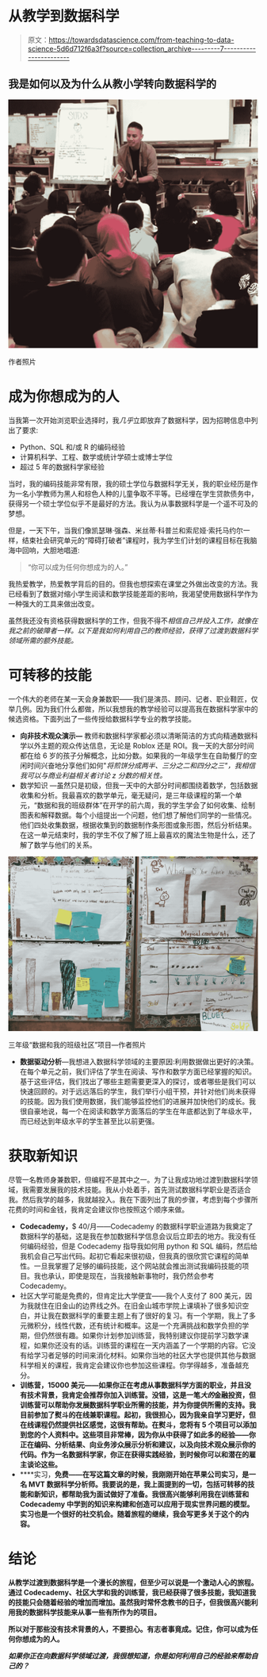 # 从教学到数据科学

> 原文：<https://towardsdatascience.com/from-teaching-to-data-science-5d6d712f6a3f?source=collection_archive---------7----------------------->

## 我是如何以及为什么从教小学转向数据科学的

![](img/c4945fb264ce47fa5fc3bc7271773bc5.png)

作者照片

# 成为你想成为的人

当我第一次开始浏览职业选择时，我*几乎*立即放弃了数据科学，因为招聘信息中列出了要求:

*   Python、SQL 和/或 R 的编码经验
*   计算机科学、工程、数学或统计学硕士或博士学位
*   超过 5 年的数据科学家经验

当时，我的编码技能非常有限，我的硕士学位与数据科学无关，我的职业经历是作为一名小学教师为黑人和棕色人种的儿童争取不平等。已经埋在学生贷款债务中，获得另一个硕士学位似乎不是最好的方法。我认为从事数据科学是一个遥不可及的梦想。

但是，一天下午，当我们像凯瑟琳·强森、米丝蒂·科普兰和索尼娅·索托马约尔一样，结束社会研究单元的“障碍打破者”课程时，我为学生们计划的课程目标在我脑海中回响，大胆地唱道:

> “你可以成为任何你想成为的人。”

我热爱教学，热爱教学背后的目的。但我也想探索在课堂之外做出改变的方法。我已经看到了数据对缩小学生阅读和数学技能差距的影响，我渴望使用数据科学作为一种强大的工具来做出改变。

虽然我还没有资格获得数据科学的工作，但我不得不*相信自己并投入工作，就像在我之前的破障者一样。以下是我如何利用自己的教师经验，获得了过渡到数据科学领域所需的额外技能。*

# 可转移的技能

一个伟大的老师在某一天会身兼数职——我们是演员、顾问、记者、职业鞋匠，仅举几例。因为我们什么都做，所以我想我的教学经验可以提高我在数据科学家中的候选资格。下面列出了一些传授给数据科学专业的教学技能。

*   **向非技术观众演示—** 教师和数据科学家都必须以清晰简洁的方式向精通数据科学以外主题的观众传达信息，无论是 Roblox 还是 ROI。我一天的大部分时间都在给 6 岁的孩子分解概念，比如分数。如果我的一年级学生在自助餐厅的空闲时间兴奋地分享他们如何"*将煎饼分成两半、三分之二和四分之三"，我相信我可以与商业利益相关者讨论 z 分数的相关性。*
*   数学知识 —虽然只是初级，但我一天中的大部分时间都围绕着数学，包括数据收集和分析。我最喜欢的数学单元，毫无疑问，是三年级课程的第一个单元，“数据和我的班级群体”在开学的前六周，我的学生学会了如何收集、绘制图表和解释数据。每个小组提出一个问题，他们想了解他们同学的一些情况。他们四处收集数据，根据收集到的数据制作条形图或象形图，然后分析结果。在这一单元结束时，我的学生不仅了解了班上最喜欢的魔法生物是什么，还了解了数学与他们的关系。

![](img/880b4a99ccfe929bc239b6b2ccc25b1c.png)

三年级“数据和我的班级社区”项目—作者照片

*   **数据驱动分析**—我想进入数据科学领域的主要原因:利用数据做出更好的决策。在每个单元之前，我们评估了学生在阅读、写作和数学方面已经掌握的知识。基于这些评估，我们找出了哪些主题需要更深入的探讨，或者哪些是我们可以快速回顾的。对于远远落后的学生，我们举行小组干预，并针对他们尚未获得的技能。因为我们使用数据，我们能够监控他们的进展并加快他们的成长。我很自豪地说，每一个在阅读和数学方面落后的学生在年底都达到了年级水平，而已经达到年级水平的学生甚至比以前更强。

# 获取新知识

尽管一名教师身兼数职，但编程不是其中之一。为了让我成功地过渡到数据科学领域，我需要发展我的技术技能。我从小处着手，首先测试数据科学职业是否适合我。然后我学的越多，我就越投入。我在下面列出了我的步骤，考虑到每个步骤所花费的时间和金钱，我肯定会建议你也按照这个顺序来做。

*   **Codecademy，**$ 40/月——Codecademy 的数据科学职业道路为我奠定了数据科学的基础，这是我在参加数据科学信息会议后立即去的地方。我没有任何编码经验，但是 Codecademy 指导我如何用 python 和 SQL 编码，然后给我机会自己写出代码。起初它看起来很初级，但我真的很欣赏它课程的简单性。一旦我掌握了足够的编码技能，这个网站就会推出测试我编码技能的项目。我也承认，即使是现在，当我接触新事物时，我仍然会参考 Codecademy。
*   社区大学可能是免费的，但肯定比大学便宜——我个人支付了 800 美元，因为我就住在旧金山的边界线之外。在旧金山城市学院上课填补了很多知识空白，并让我在数据科学的重要主题上有了很好的复习。有一个学期，我上了多元微积分，线性代数，还有统计和概率。这是一个充满挑战和数学负担的学期，但仍然很有趣。如果你计划参加训练营，我特别建议你提前学习数学课程，如果你还没有的话。训练营的课程在一天内涵盖了一个学期的内容。它没有给学习者足够的时间来消化材料。如果你当地的社区大学也提供其他与数据科学相关的课程，我肯定会建议你也参加这些课程。你学得越多，准备越充分。
*   **训练营，15000 美元——如果你正在考虑从事数据科学方面的职业，并且没有技术背景，我肯定会推荐你加入训练营。没错，这是一笔*大的*金融投资，但训练营可以帮助你发展数据科学职业所需的技能，并为你提供所需的支持。我目前参加了熨斗的在线兼职课程。起初，我很担心，因为我亲自学习更好，但在线课程仍然提供社区感觉，这很有帮助。在熨斗，您将有 5 个项目可以添加到您的个人资料中。这些项目非常棒，因为你从中获得了如此多的经验——你正在编码、分析结果、向业务涉众展示分析和建议，以及向技术观众展示你的代码。作为一名数据科学家，你正在获得实践经验，到时候你可以和潜在的雇主谈论这些。**
*   ****实习，**免费——在写这篇文章的时候，我刚刚开始在苹果公司实习，是一名 MVT 数据科学分析师。我要说的是，我上面提到的一切，包括可转移的技能和新知识，都帮助我为面试做好了准备。我很高兴能够利用我在训练营和 Codecademy 中学到的知识来构建和创造可以应用于现实世界问题的模型。实习也是一个很好的社交机会。随着旅程的继续，我会写更多关于这个的内容。**

# **结论**

**从教学过渡到数据科学是一个漫长的旅程，但至少可以说是一个激动人心的旅程。通过 Codecademy、社区大学和我的训练营，我已经获得了很多技能，我知道我的技能只会随着经验的增加而增加。虽然我时常怀念教书的日子，但我很高兴能利用我的数据科学技能来从事一些有所作为的项目。**

**所以对于那些没有技术背景的人，不要担心。有志者事竟成。记住，你可以成为任何你想成为的人。**

***如果你正在向数据科学领域过渡，我很想知道，你是如何利用自己的经验来帮助自己的？***